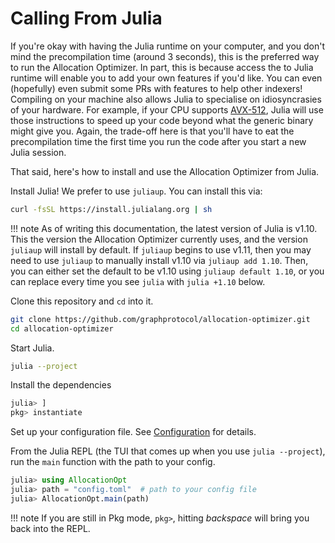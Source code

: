 # Calling From Julia


If you're okay with having the Julia runtime on your computer, and you don't mind the precompilation time (around 3 seconds), this is the preferred way to run the Allocation Optimizer.
In part, this is because access the to Julia runtime will enable you to add your own features if you'd like.
You can even (hopefully) even submit some PRs with features to help other indexers!
Compiling on your machine also allows Julia to specialise on idiosyncrasies of your hardware.
For example, if your CPU supports [AVX-512](https://en.wikipedia.org/wiki/AVX-512), Julia will use those instructions to speed up your code beyond what the generic binary might give you.
Again, the trade-off here is that you'll have to eat the precompilation time the first time you run the code after you start a new Julia session.

That said, here's how to install and use the Allocation Optimizer from Julia.

Install Julia!
We prefer to use `juliaup`.
You can install this via:

```bash
curl -fsSL https://install.julialang.org | sh
```

!!! note
    As of writing this documentation, the latest version of Julia is v1.10.
    This the version the Allocation Optimizer currently uses, and the version `juliaup` will install by default.
    If `juliaup` begins to use v1.11, then you may need to use `juliaup` to manually install v1.10 via `juliaup add 1.10`. Then, you can either set the default to be v1.10 using `juliaup default 1.10`, or you can replace every time you see `julia` with `julia +1.10` below.


Clone this repository and `cd` into it.

```bash
git clone https://github.com/graphprotocol/allocation-optimizer.git
cd allocation-optimizer
```

Start Julia.

```bash
julia --project
```

Install the dependencies

```julia
julia> ]
pkg> instantiate
```

Set up your configuration file.
See [Configuration](@ref) for details.

From the Julia REPL (the TUI that comes up when you use `julia --project`), run the `main` function with the path to your config.

```julia
julia> using AllocationOpt
julia> path = "config.toml"  # path to your config file
julia> AllocationOpt.main(path)
```

!!! note
    If you are still in Pkg mode, `pkg>`, hitting *backspace* will bring you back into the REPL.
